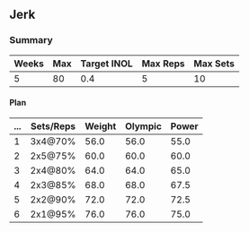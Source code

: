 ## Jerk

### Summary

Weeks | Max | Target INOL | Max Reps | Max Sets
--- | --- | --- | --- | ---
5 | 80 | 0.4 | 5 | 10

#### Plan

 ... | Sets/Reps | Weight | Olympic | Power
--- | --- | --- | --- | ---
1 | 3x4@70% | 56.0 | 56.0 | 55.0
2 | 2x5@75% | 60.0 | 60.0 | 60.0
3 | 2x4@80% | 64.0 | 64.0 | 65.0
4 | 2x3@85% | 68.0 | 68.0 | 67.5
5 | 2x2@90% | 72.0 | 72.0 | 72.5
6 | 2x1@95% | 76.0 | 76.0 | 75.0

